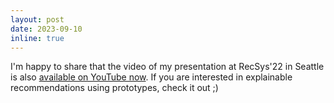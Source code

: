 ```yaml
---
layout: post
date: 2023-09-10
inline: true
---
```


I'm happy to share that the video of my presentation at RecSys'22 in Seattle is also [available on YouTube now](https://t.co/kBPxKjQiZI).  If you are interested in explainable recommendations using prototypes, check it out ;)
